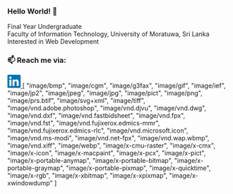 ### Hello World! 👋

Final Year Undergraduate<br>
Faculty of Information Technology, University of Moratuwa, Sri Lanka<br>
Interested in Web Development

### 📫 Reach me via:
<a href="https://www.linkedin.com/in/sajith-madhusankha-93681b180/">
<img src="LinkedIn_logo.png" alt="https://www.linkedin.com/in/sajith-madhusankha-93681b180/" width="30" height="30">
</a>
[
  "image/bmp",
  "image/cgm",
  "image/g3fax",
  "image/gif",
  "image/ief",
  "image/jp2",
  "image/jpeg",
  "image/jpg",
  "image/pict",
  "image/png",
  "image/prs.btif",
  "image/svg+xml",
  "image/tiff",
  "image/vnd.adobe.photoshop",
  "image/vnd.djvu",
  "image/vnd.dwg",
  "image/vnd.dxf",
  "image/vnd.fastbidsheet",
  "image/vnd.fpx",
  "image/vnd.fst",
  "image/vnd.fujixerox.edmics-mmr",
  "image/vnd.fujixerox.edmics-rlc",
  "image/vnd.microsoft.icon",
  "image/vnd.ms-modi",
  "image/vnd.net-fpx",
  "image/vnd.wap.wbmp",
  "image/vnd.xiff",
  "image/webp",
  "image/x-cmu-raster",
  "image/x-cmx",
  "image/x-icon",
  "image/x-macpaint",
  "image/x-pcx",
  "image/x-pict",
  "image/x-portable-anymap",
  "image/x-portable-bitmap",
  "image/x-portable-graymap",
  "image/x-portable-pixmap",
  "image/x-quicktime",
  "image/x-rgb",
  "image/x-xbitmap",
  "image/x-xpixmap",
  "image/x-xwindowdump"
]
<!-- [<img](https://www.linkedin.com/in/sajith-madhusankha-93681b180/) -->
<!--
**SajithMadhusankha/SajithMadhusankha** is a ✨ _special_ ✨ repository because its `README.md` (this file) appears on your GitHub profile.

Here are some ideas to get you started:

- 🔭 I’m currently working on ...
- 🌱 I’m currently learning ...
- 👯 I’m looking to collaborate on ...
- 🤔 I’m looking for help with ...
- 💬 Ask me about ...
- 📫 How to reach me: ...
- 😄 Pronouns: ...
- ⚡ Fun fact: ...
-->

